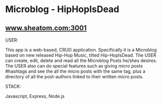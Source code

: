 # Microblog - HipHopIsDead
## www.sheatom.com:3001

USER:

This app is a web-based, CRUD application. Specifically it is a Microblog based on new released Hip-Hop Music, tilted Hip-HopIsDead. The USER can create, edit, delete and read all the Microblog Posts he/shes desires. The USER also can do special features such as giving micro posts #hashtags and see the all the micro posts with the same tag, plus a directory of all the post-authors linked to their written micro posts.

STACK:

Javascript, Express, Node.js 